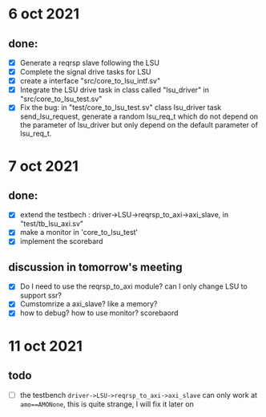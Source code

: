 # 6 oct 2021
## done:
- [x] Generate a reqrsp slave following the LSU
- [x] Complete the signal drive tasks for LSU
- [x] create a interface "src/core_to_lsu_intf.sv"
- [x] Integrate the LSU drive task in class called "lsu_driver" in "src/core_to_lsu_test.sv"
- [x] Fix the bug: in "test/core_to_lsu_test.sv" class lsu_driver task send_lsu_request, generate a random lsu_req_t which do not depend on the parameter of lsu_driver but only depend on the default parameter of lsu_req_t.

# 7 oct 2021
## done:
- [x] extend the testbech : driver->LSU->reqrsp_to_axi->axi_slave, in "test/tb_lsu_axi.sv"
- [X] make a monitor in 'core_to_lsu_test'
- [x] implement the scorebard

## discussion in tomorrow's meeting
- [x] Do I need to use the reqrsp_to_axi module? can I only change LSU to support ssr?
- [x] Cumstomrize a axi_slave? like a memory?
- [x] how to debug? how to use monitor? scorebaord

# 11 oct 2021
## todo
- [ ] the testbench ```driver->LSU->reqrsp_to_axi->axi_slave``` can only work at ```amo==AMONone```, this is quite strange, I will fix it later on
